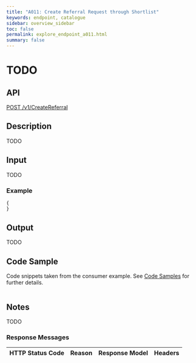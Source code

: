 ```yaml
---
title: "A011: Create Referral Request through Shortlist"
keywords: endpoint, catalogue
sidebar: overview_sidebar
toc: false
permalink: explore_endpoint_a011.html
summary: false
---
```


# TODO

## API
[POST /v1/CreateReferral](https://api.dev1.ers.ncrs.nhs.uk/ers-api/v1/CreateReferral)

## Description
TODO

## Input
TODO

### Example
```javascript
{
}
```

## Output
TODO

## Code Sample
Code snippets taken from the consumer example. See [Code Samples](https://developer.nhs.uk/library/systems/e-rs/ecosystem/develop/code/) for further details.

```javascript
```

## Notes
TODO

### Response Messages

HTTP Status Code | Reason | Response Model | Headers
---------------- | ------ | -------------- | -------
